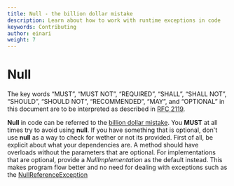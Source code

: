 ```yaml
---
title: Null - the billion dollar mistake
description: Learn about how to work with runtime exceptions in code
keywords: Contributing
author: einari
weight: 7
---
```

# Null

The key words “MUST”, “MUST NOT”, “REQUIRED”, “SHALL”, “SHALL NOT”, “SHOULD”, “SHOULD NOT”,
“RECOMMENDED”, “MAY”, and “OPTIONAL” in this document are to be interpreted as described in
[RFC 2119](https://tools.ietf.org/html/rfc2119).

**Null** in code can be referred to the [billion dollar mistake](https://www.infoq.com/presentations/Null-References-The-Billion-Dollar-Mistake-Tony-Hoare).
You **MUST** at all times try to avoid using **null**. If you have something that is optional, don't use **null** as a way to check
for wether or not its provided. First of all, be explicit about what your dependencies are. A method should have overloads
without the parameters that are optional. For implementations that are optional, provide a *NullImplementation* as the
default instead. This makes program flow better and no need for dealing with exceptions
such as the [NullReferenceException](https://msdn.microsoft.com/en-us/library/system.nullreferenceexception(v=vs.110).aspx)